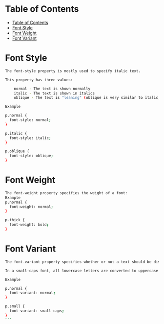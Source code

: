 # Table of Contents
- [Table of Contents](#table-of-contents)
- [Font Style](#font-style)
- [Font Weight](#font-weight)
- [Font Variant](#font-variant)

# Font Style

```bash
The font-style property is mostly used to specify italic text.

This property has three values:

    normal - The text is shown normally
    italic - The text is shown in italics
    oblique - The text is "leaning" (oblique is very similar to italic, but less supported)

Example

p.normal {
  font-style: normal;
}

p.italic {
  font-style: italic;
}

p.oblique {
  font-style: oblique;
}
```

# Font Weight

```bash
The font-weight property specifies the weight of a font:
Example
p.normal {
  font-weight: normal;
}

p.thick {
  font-weight: bold;
}
```

# Font Variant

````bash
The font-variant property specifies whether or not a text should be displayed in a small-caps font.

In a small-caps font, all lowercase letters are converted to uppercase letters. However, the converted uppercase letters appears in a smaller font size than the original uppercase letters in the text.

Example

p.normal {
  font-variant: normal;
}

p.small {
  font-variant: small-caps;
}
```